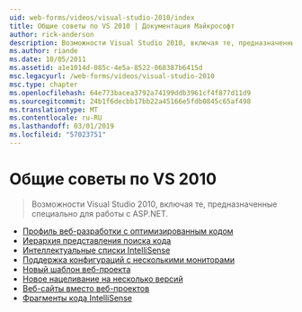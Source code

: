 ```yaml
---
uid: web-forms/videos/visual-studio-2010/index
title: Общие советы по VS 2010 | Документация Майкрософт
author: rick-anderson
description: Возможности Visual Studio 2010, включая те, предназначенные специально для работы с ASP.NET.
ms.author: riande
ms.date: 10/05/2011
ms.assetid: a1e1014d-085c-4e5a-8522-068387b6415d
msc.legacyurl: /web-forms/videos/visual-studio-2010
msc.type: chapter
ms.openlocfilehash: 64e773bacea3792a74199ddb3961cf4f877d11d9
ms.sourcegitcommit: 24b1f6decbb17bb22a45166e5fdb0845c65af498
ms.translationtype: MT
ms.contentlocale: ru-RU
ms.lasthandoff: 03/01/2019
ms.locfileid: "57023751"
---
```

<a name="general-vs-2010-tips"></a>Общие советы по VS 2010
====================
> Возможности Visual Studio 2010, включая те, предназначенные специально для работы с ASP.NET.


- [Профиль веб-разработки с оптимизированным кодом](visual-studio-2010-quick-hit-code-optimized-profile.md)
- [Иерархия представления поиска кода](visual-studio-2010-quick-hit-code-search-view-hierarchy.md)
- [Интеллектуальные списки IntelliSense](visual-studio-2010-quick-hit-intellisense-smart-lists.md)
- [Поддержка конфигураций с несколькими мониторами](visual-studio-2010-quick-hit-multi-monitor-support.md)
- [Новый шаблон веб-проекта](visual-studio-2010-quick-hit-new-web-project-template.md)
- [Новое нацеливание на несколько версий](visual-studio-2010-quick-hit-new-multi-targeting.md)
- [Веб-сайты вместо веб-проектов](visual-studio-2010-quick-hit-websites-instead-of-web-projects.md)
- [Фрагменты кода IntelliSense](visual-studio-2010-quick-hit-snippets-intellisense.md)
